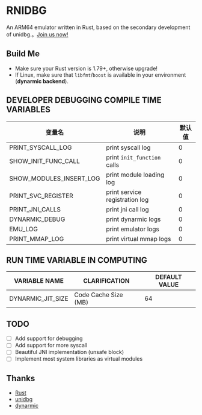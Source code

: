 # RNIDBG

An ARM64 emulator written in Rust, based on the secondary development of unidbg.。[Join us now!](https://discord.gg/MKR2wz863h)

## Build Me

- Make sure your Rust version is 1.79+, otherwise upgrade!
- If Linux, make sure that `libfmt`/`boost` is available in your environment (**dynarmic backend**).

## DEVELOPER DEBUGGING COMPILE TIME VARIABLES

| 变量名                     | 说明                             | 默认值 |
|-------------------------|--------------------------------|-----|
| PRINT_SYSCALL_LOG       | print syscall log              | 0   |
| SHOW_INIT_FUNC_CALL     | print `init_function` calls    | 0   |
| SHOW_MODULES_INSERT_LOG | print module loading log       | 0   |
| PRINT_SVC_REGISTER      | print service registration log | 0   |
| PRINT_JNI_CALLS         | print jni call log             | 0   |
| DYNARMIC_DEBUG          | print dynarmic logs            | 0   |
| EMU_LOG                 | print emulator logs            | 0   |
| PRINT_MMAP_LOG          | print virtual mmap logs        | 0   |

## RUN TIME VARIABLE IN COMPUTING

| VARIABLE NAME     | CLARIFICATION        | DEFAULT VALUE |
|-------------------|----------------------|---------------|
| DYNARMIC_JIT_SIZE | Code Cache Size (MB) | 64            |

## TODO

- [ ] Add support for debugging
- [ ] Add support for more syscall
- [ ] Beautiful JNI implementation (unsafe block)
- [ ] Implement most system libraries as virtual modules

## Thanks

- [Rust](https://www.rust-lang.org/)
- [unidbg](https://github.com/zhkl0228/unidbg)
- [dynarmic](https://github.com/lioncash/dynarmic)

